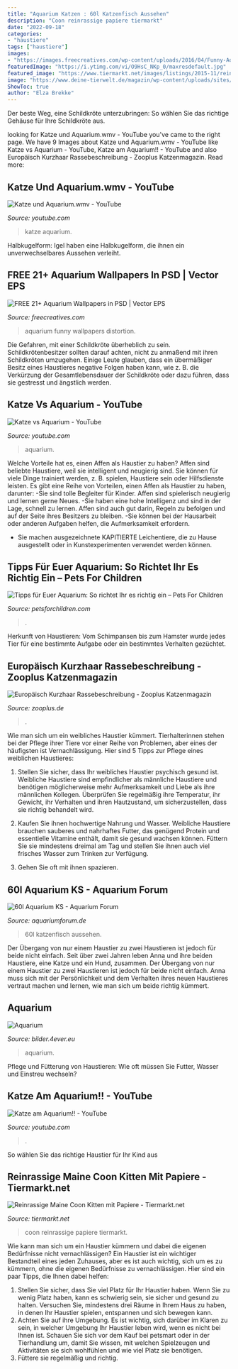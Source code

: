 ```yaml
---
title: "Aquarium Katzen : 60l Katzenfisch Aussehen"
description: "Coon reinrassige papiere tiermarkt"
date: "2022-09-18"
categories:
- "haustiere"
tags: ["haustiere"]
images:
- "https://images.freecreatives.com/wp-content/uploads/2016/04/Funny-Aquarium-Distortion-Wallpaper-.jpg"
featuredImage: "https://i.ytimg.com/vi/O9HsC_NKp_0/maxresdefault.jpg"
featured_image: "https://www.tiermarkt.net/images/listings/2015-11/reinrassige_maine_coon_kitten_mit_papiere-1448807741-352-d_pic.jpg"
image: "https://www.deine-tierwelt.de/magazin/wp-content/uploads/sites/2/2017/03/kitten-1154693_1920-1024x683.jpg"
ShowToc: true
author: "Elza Brekke"
---
```



Der beste Weg, eine Schildkröte unterzubringen: So wählen Sie das richtige Gehäuse für Ihre Schildkröte aus.

	

		
looking for Katze und Aquarium.wmv - YouTube you've came to the right page. We have 9 Images about Katze und Aquarium.wmv - YouTube like Katze vs Aquarium - YouTube, Katze am Aquarium!! - YouTube and also Europäisch Kurzhaar Rassebeschreibung - Zooplus Katzenmagazin. Read more:
		
    
## Katze Und Aquarium.wmv - YouTube

<img loading=lazy src="https://i.ytimg.com/vi/SsI4i0es_xI/hqdefault.jpg" onerror="this.onerror=null;this.src='https://tse2.mm.bing.net/th?id=OIP.pT_FwUXe3CCJ-V0QGWCXPQHaFj&amp;pid=15.1';" alt="Katze und Aquarium.wmv - YouTube">

_Source: youtube.com_

>katze aquarium. 

	

Halbkugelform: Igel haben eine Halbkugelform, die ihnen ein unverwechselbares Aussehen verleiht.

    
## FREE 21+ Aquarium Wallpapers In PSD | Vector EPS

<img loading=lazy src="https://images.freecreatives.com/wp-content/uploads/2016/04/Funny-Aquarium-Distortion-Wallpaper-.jpg" onerror="this.onerror=null;this.src='https://tse4.mm.bing.net/th?id=OIP.r8IFFMNZpaHUq9VmsINW0wHaEo&amp;pid=15.1';" alt="FREE 21+ Aquarium Wallpapers in PSD | Vector EPS">

_Source: freecreatives.com_

>aquarium funny wallpapers distortion. 

	

Die Gefahren, mit einer Schildkröte überheblich zu sein.
Schildkrötenbesitzer sollten darauf achten, nicht zu anmaßend mit ihren Schildkröten umzugehen. Einige Leute glauben, dass ein übermäßiger Besitz eines Haustieres negative Folgen haben kann, wie z. B. die Verkürzung der Gesamtlebensdauer der Schildkröte oder dazu führen, dass sie gestresst und ängstlich werden.

    
## Katze Vs Aquarium - YouTube

<img loading=lazy src="https://i.ytimg.com/vi/O9HsC_NKp_0/maxresdefault.jpg" onerror="this.onerror=null;this.src='https://tse2.mm.bing.net/th?id=OIP.-Yzj6iptzbxweuUE7-z3AwHaEK&amp;pid=15.1';" alt="Katze vs Aquarium - YouTube">

_Source: youtube.com_

>aquarium. 

	

Welche Vorteile hat es, einen Affen als Haustier zu haben?
Affen sind beliebte Haustiere, weil sie intelligent und neugierig sind. Sie können für viele Dinge trainiert werden, z. B. spielen, Haustiere sein oder Hilfsdienste leisten. Es gibt eine Reihe von Vorteilen, einen Affen als Haustier zu haben, darunter:
-Sie sind tolle Begleiter für Kinder. Affen sind spielerisch neugierig und lernen gerne Neues.
-Sie haben eine hohe Intelligenz und sind in der Lage, schnell zu lernen. Affen sind auch gut darin, Regeln zu befolgen und auf der Seite ihres Besitzers zu bleiben.
-Sie können bei der Hausarbeit oder anderen Aufgaben helfen, die Aufmerksamkeit erfordern.
- Sie machen ausgezeichnete KAPITIERTE Leichentiere, die zu Hause ausgestellt oder in Kunstexperimenten verwendet werden können.

    
## Tipps Für Euer Aquarium: So Richtet Ihr Es Richtig Ein – Pets For Children

<img loading=lazy src="https://www.deine-tierwelt.de/magazin/wp-content/uploads/sites/2/2017/03/kitten-1154693_1920-1024x683.jpg" onerror="this.onerror=null;this.src='https://tse3.mm.bing.net/th?id=OIP.uCSpOiIRoOA5H3gs_hgDRQHaE8&amp;pid=15.1';" alt="Tipps für Euer Aquarium: So richtet Ihr es richtig ein – Pets For Children">

_Source: petsforchildren.com_

>. 

	

Herkunft von Haustieren: Vom Schimpansen bis zum Hamster wurde jedes Tier für eine bestimmte Aufgabe oder ein bestimmtes Verhalten gezüchtet.

    
## Europäisch Kurzhaar Rassebeschreibung - Zooplus Katzenmagazin

<img loading=lazy src="http://www.zooplus.de/magazin/wp-content/uploads/2017/03/fotolia_127616989.jpg" onerror="this.onerror=null;this.src='https://tse4.mm.bing.net/th?id=OIP.v2niHvFvp5QNmSgpWbrEDwHaE8&amp;pid=15.1';" alt="Europäisch Kurzhaar Rassebeschreibung - Zooplus Katzenmagazin">

_Source: zooplus.de_

>. 

	

Wie man sich um ein weibliches Haustier kümmert.
Tierhalterinnen stehen bei der Pflege ihrer Tiere vor einer Reihe von Problemen, aber eines der häufigsten ist Vernachlässigung. Hier sind 5 Tipps zur Pflege eines weiblichen Haustieres:
1. Stellen Sie sicher, dass Ihr weibliches Haustier psychisch gesund ist. Weibliche Haustiere sind empfindlicher als männliche Haustiere und benötigen möglicherweise mehr Aufmerksamkeit und Liebe als ihre männlichen Kollegen. Überprüfen Sie regelmäßig ihre Temperatur, ihr Gewicht, ihr Verhalten und ihren Hautzustand, um sicherzustellen, dass sie richtig behandelt wird.

2. Kaufen Sie ihnen hochwertige Nahrung und Wasser. Weibliche Haustiere brauchen sauberes und nahrhaftes Futter, das genügend Protein und essentielle Vitamine enthält, damit sie gesund wachsen können. Füttern Sie sie mindestens dreimal am Tag und stellen Sie ihnen auch viel frisches Wasser zum Trinken zur Verfügung.

3. Gehen Sie oft mit ihnen spazieren.

    
## 60l Aquarium KS - Aquarium Forum

<img loading=lazy src="https://www.aquariumforum.de/gallery/files/4/0/7/1/katzenfisch-med.jpg" onerror="this.onerror=null;this.src='https://tse4.mm.bing.net/th?id=OIP.of3SWW8TWuaNdD60uvzYIwHaEn&amp;pid=15.1';" alt="60l Aquarium KS - Aquarium Forum">

_Source: aquariumforum.de_

>60l katzenfisch aussehen. 

	

Der Übergang von nur einem Haustier zu zwei Haustieren ist jedoch für beide nicht einfach.
Seit über zwei Jahren leben Anna und ihre beiden Haustiere, eine Katze und ein Hund, zusammen. Der Übergang von nur einem Haustier zu zwei Haustieren ist jedoch für beide nicht einfach. Anna muss sich mit der Persönlichkeit und dem Verhalten ihres neuen Haustieres vertraut machen und lernen, wie man sich um beide richtig kümmert.

    
## Aquarium

<img loading=lazy src="http://4everstatic.com/bilder/850xX/tiere/katze,-fisch,-aquarium-182558.jpg" onerror="this.onerror=null;this.src='https://tse2.mm.bing.net/th?id=OIP.aeTCIHhf6g53gp6bynQHowHaEo&amp;pid=15.1';" alt="Aquarium">

_Source: bilder.4ever.eu_

>aquarium. 

	

Pflege und Fütterung von Haustieren: Wie oft müssen Sie Futter, Wasser und Einstreu wechseln?

    
## Katze Am Aquarium!! - YouTube

<img loading=lazy src="https://i.ytimg.com/vi/mmRk9p-SMPw/maxresdefault.jpg" onerror="this.onerror=null;this.src='https://tse2.mm.bing.net/th?id=OIP.IQNzR-KjZYZQ4zNWjRkF1wHaEK&amp;pid=15.1';" alt="Katze am Aquarium!! - YouTube">

_Source: youtube.com_

>. 

	

So wählen Sie das richtige Haustier für Ihr Kind aus

    
## Reinrassige Maine Coon Kitten Mit Papiere - Tiermarkt.net

<img loading=lazy src="https://www.tiermarkt.net/images/listings/2015-11/reinrassige_maine_coon_kitten_mit_papiere-1448807741-352-d_pic.jpg" onerror="this.onerror=null;this.src='https://tse4.mm.bing.net/th?id=OIP.gx5NEkdzSjPuV_SKOsY_rQDUEs&amp;pid=15.1';" alt="Reinrassige Maine Coon Kitten mit Papiere - Tiermarkt.net">

_Source: tiermarkt.net_

>coon reinrassige papiere tiermarkt. 

	

Wie kann man sich um ein Haustier kümmern und dabei die eigenen Bedürfnisse nicht vernachlässigen?
Ein Haustier ist ein wichtiger Bestandteil eines jeden Zuhauses, aber es ist auch wichtig, sich um es zu kümmern, ohne die eigenen Bedürfnisse zu vernachlässigen. Hier sind ein paar Tipps, die Ihnen dabei helfen:
1. Stellen Sie sicher, dass Sie viel Platz für Ihr Haustier haben. Wenn Sie zu wenig Platz haben, kann es schwierig sein, sie sicher und gesund zu halten. Versuchen Sie, mindestens drei Räume in Ihrem Haus zu haben, in denen Ihr Haustier spielen, entspannen und sich bewegen kann.
2. Achten Sie auf ihre Umgebung. Es ist wichtig, sich darüber im Klaren zu sein, in welcher Umgebung Ihr Haustier leben wird, wenn es nicht bei Ihnen ist. Schauen Sie sich vor dem Kauf bei petsmart oder in der Tierhandlung um, damit Sie wissen, mit welchen Spielzeugen und Aktivitäten sie sich wohlfühlen und wie viel Platz sie benötigen.
3. Füttere sie regelmäßig und richtig.

